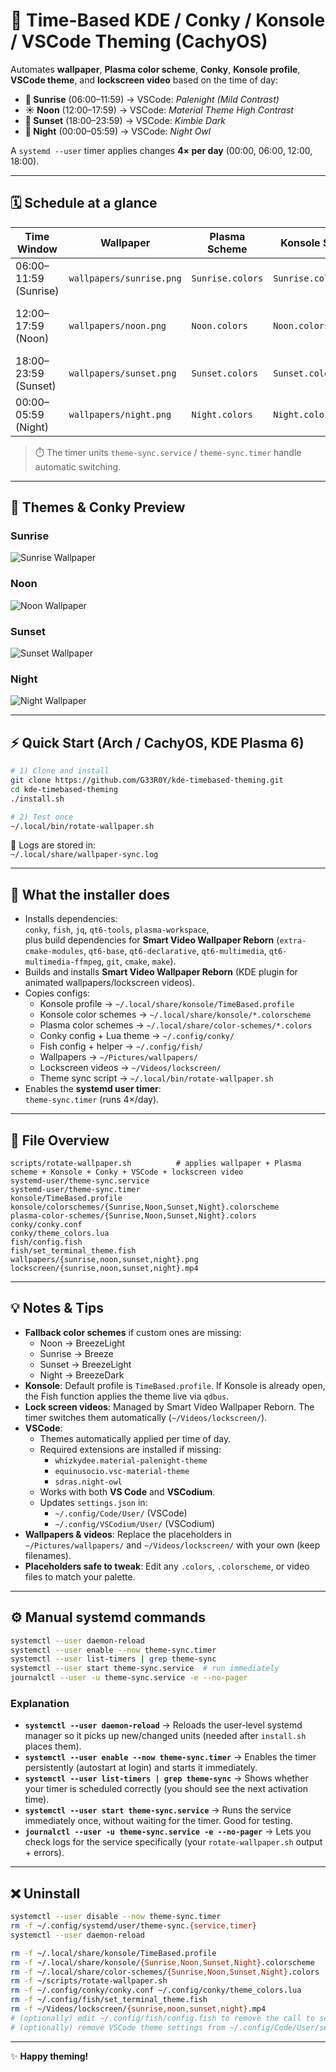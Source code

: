 # 🌅 Time-Based KDE / Conky / Konsole / VSCode Theming (CachyOS)

Automates **wallpaper**, **Plasma color scheme**, **Conky**, **Konsole profile**, **VSCode theme**, and **lockscreen video** based on the time of day:

- **🌅 Sunrise** (06:00–11:59) → VSCode: *Palenight (Mild Contrast)*
- **☀️ Noon** (12:00–17:59) → VSCode: *Material Theme High Contrast*
- **🌇 Sunset** (18:00–23:59) → VSCode: *Kimbie Dark*
- **🌙 Night** (00:00–05:59) → VSCode: *Night Owl*

A `systemd --user` timer applies changes **4× per day** (00:00, 06:00, 12:00, 18:00).

---

## 🗓️ Schedule at a glance

| Time Window | Wallpaper | Plasma Scheme | Konsole Scheme | VSCode Theme | Lockscreen Video |
|---|---|---|---|---|---|
| 06:00–11:59 (Sunrise) | `wallpapers/sunrise.png` | `Sunrise.colors` | `Sunrise.colorscheme` | Palenight (Mild Contrast) | `lockscreen/sunrise.mp4` |
| 12:00–17:59 (Noon) | `wallpapers/noon.png` | `Noon.colors` | `Noon.colorscheme` | Material Theme High Contrast | `lockscreen/noon.mp4` |
| 18:00–23:59 (Sunset) | `wallpapers/sunset.png` | `Sunset.colors` | `Sunset.colorscheme` | Kimbie Dark | `lockscreen/sunset.mp4` |
| 00:00–05:59 (Night) | `wallpapers/night.png` | `Night.colors` | `Night.colorscheme` | Night Owl | `lockscreen/night.mp4` |

> ⏱️ The timer units `theme-sync.service` / `theme-sync.timer` handle automatic switching.

---

## 🎨 Themes & Conky Preview

### Sunrise  
![Sunrise Wallpaper](wallpapers/sunrise.png)

### Noon  
![Noon Wallpaper](wallpapers/noon_example.png)

### Sunset  
![Sunset Wallpaper](wallpapers/sunset_example.png)

### Night  
![Night Wallpaper](wallpapers/night_example.png)

---

## ⚡ Quick Start (Arch / CachyOS, KDE Plasma 6)

```bash
# 1) Clone and install
git clone https://github.com/G33R0Y/kde-timebased-theming.git
cd kde-timebased-theming
./install.sh

# 2) Test once
~/.local/bin/rotate-wallpaper.sh
```

📜 Logs are stored in:  
`~/.local/share/wallpaper-sync.log`

---

## 🔧 What the installer does

- Installs dependencies:  
  `conky`, `fish`, `jq`, `qt6-tools`, `plasma-workspace`,  
  plus build dependencies for **Smart Video Wallpaper Reborn** (`extra-cmake-modules`, `qt6-base`, `qt6-declarative`, `qt6-multimedia`, `qt6-multimedia-ffmpeg`, `git`, `cmake`, `make`).
- Builds and installs **Smart Video Wallpaper Reborn** (KDE plugin for animated wallpapers/lockscreen videos).
- Copies configs:
  - Konsole profile → `~/.local/share/konsole/TimeBased.profile`
  - Konsole color schemes → `~/.local/share/konsole/*.colorscheme`
  - Plasma color schemes → `~/.local/share/color-schemes/*.colors`
  - Conky config + Lua theme → `~/.config/conky/`
  - Fish config + helper → `~/.config/fish/`
  - Wallpapers → `~/Pictures/wallpapers/`
  - Lockscreen videos → `~/Videos/lockscreen/`
  - Theme sync script → `~/.local/bin/rotate-wallpaper.sh`
- Enables the **systemd user timer**:  
  `theme-sync.timer` (runs 4×/day).

---

## 📂 File Overview

```
scripts/rotate-wallpaper.sh          # applies wallpaper + Plasma scheme + Konsole + Conky + VSCode + lockscreen video
systemd-user/theme-sync.service
systemd-user/theme-sync.timer
konsole/TimeBased.profile
konsole/colorschemes/{Sunrise,Noon,Sunset,Night}.colorscheme
plasma-color-schemes/{Sunrise,Noon,Sunset,Night}.colors
conky/conky.conf
conky/theme_colors.lua
fish/config.fish
fish/set_terminal_theme.fish
wallpapers/{sunrise,noon,sunset,night}.png
lockscreen/{sunrise,noon,sunset,night}.mp4
```

---

## 💡 Notes & Tips

- **Fallback color schemes** if custom ones are missing:
  - Noon → BreezeLight  
  - Sunrise → Breeze  
  - Sunset → BreezeLight  
  - Night → BreezeDark  
- **Konsole**: Default profile is `TimeBased.profile`. If Konsole is already open, the Fish function applies the theme live via `qdbus`.  
- **Lock screen videos**: Managed by Smart Video Wallpaper Reborn. The timer switches them automatically (`~/Videos/lockscreen/`).  
- **VSCode**:  
  - Themes automatically applied per time of day.  
  - Required extensions are installed if missing:  
    - `whizkydee.material-palenight-theme`  
    - `equinusocio.vsc-material-theme`  
    - `sdras.night-owl`  
  - Works with both **VS Code** and **VSCodium**.  
  - Updates `settings.json` in:  
    - `~/.config/Code/User/` (VSCode)  
    - `~/.config/VSCodium/User/` (VSCodium)  
- **Wallpapers & videos**: Replace the placeholders in `~/Pictures/wallpapers/` and `~/Videos/lockscreen/` with your own (keep filenames).  
- **Placeholders safe to tweak**: Edit any `.colors`, `.colorscheme`, or video files to match your palette.

---

## ⚙️ Manual systemd commands

```bash
systemctl --user daemon-reload
systemctl --user enable --now theme-sync.timer
systemctl --user list-timers | grep theme-sync
systemctl --user start theme-sync.service  # run immediately
journalctl --user -u theme-sync.service -e --no-pager
```

### Explanation

* **`systemctl --user daemon-reload`** → Reloads the user-level systemd manager so it picks up new/changed units (needed after `install.sh` places them).
* **`systemctl --user enable --now theme-sync.timer`** → Enables the timer persistently (autostart at login) and starts it immediately.
* **`systemctl --user list-timers | grep theme-sync`** → Shows whether your timer is scheduled correctly (you should see the next activation time).
* **`systemctl --user start theme-sync.service`** → Runs the service immediately once, without waiting for the timer. Good for testing.
* **`journalctl --user -u theme-sync.service -e --no-pager`** → Lets you check logs for the service specifically (your `rotate-wallpaper.sh` output + errors).

---

## ❌ Uninstall

```bash
systemctl --user disable --now theme-sync.timer
rm -f ~/.config/systemd/user/theme-sync.{service,timer}
systemctl --user daemon-reload

rm -f ~/.local/share/konsole/TimeBased.profile
rm -f ~/.local/share/konsole/{Sunrise,Noon,Sunset,Night}.colorscheme
rm -f ~/.local/share/color-schemes/{Sunrise,Noon,Sunset,Night}.colors
rm -f ~/scripts/rotate-wallpaper.sh
rm -f ~/.config/conky/conky.conf ~/.config/conky/theme_colors.lua
rm -f ~/.config/fish/set_terminal_theme.fish
rm -f ~/Videos/lockscreen/{sunrise,noon,sunset,night}.mp4
# (optionally) edit ~/.config/fish/config.fish to remove the call to set_terminal_theme
# (optionally) remove VSCode theme settings from ~/.config/Code/User/settings.json or ~/.config/VSCodium/User/settings.json
```

---

✨ **Happy theming!**
